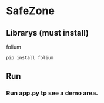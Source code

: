 # SafeZone

## Librarys (must install)
folium
```python
pip install folium
```

## Run
### Run app.py tp see a demo area.
